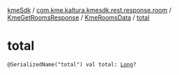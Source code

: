 [kmeSdk](../../../index.md) / [com.kme.kaltura.kmesdk.rest.response.room](../../index.md) / [KmeGetRoomsResponse](../index.md) / [KmeRoomsData](index.md) / [total](./total.md)

# total

`@SerializedName("total") val total: `[`Long`](https://kotlinlang.org/api/latest/jvm/stdlib/kotlin/-long/index.html)`?`